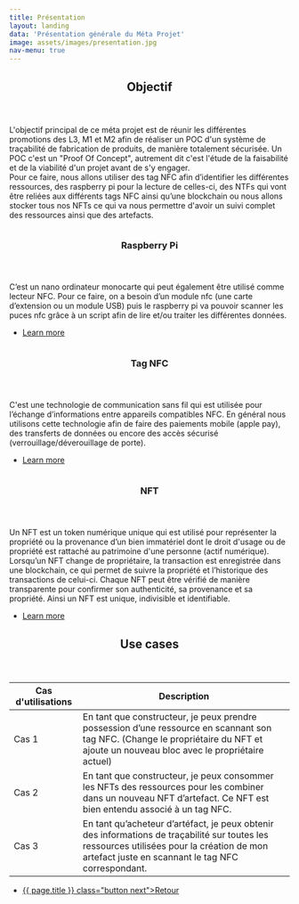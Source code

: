 ```yaml
---
title: Présentation
layout: landing
data: 'Présentation générale du Méta Projet'
image: assets/images/presentation.jpg
nav-menu: true
---
```


<!-- Main -->
<div id="main">

<!-- One -->
<section id="one">
	<div class="inner">
		<header class="major">
			<h2>Objectif</h2>
		</header>
		<p>L'objectif principal de ce méta projet est de réunir les différentes promotions des L3, M1 et M2 afin de réaliser un POC d'un système de traçabilité de fabrication de produits, de manière totalement sécurisée. Un POC c'est un "Proof Of Concept", autrement dit c'est l'étude de la faisabilité et de la viabilité d'un projet avant de s'y engager.
		<br>
		Pour ce faire, nous allons utiliser des tag NFC afin d’identifier les différentes ressources, des raspberry pi pour la lecture de celles-ci, des NTFs qui vont être reliées aux différents tags NFC ainsi qu’une blockchain ou nous allons stocker tous nos NFTs ce qui va nous permettre d'avoir un suivi complet des ressources ainsi que des artefacts.</p>
	</div>
</section>

<!-- Two -->
<section id="two" class="spotlights">
	<section>
		<a href="generic.html" class="image">
			<img src="{% link assets/images/Raspberry_Pi.jpg %}" alt="" data-position="center center" />
		</a>
		<div class="content">
			<div class="inner">
				<header class="major">
					<h3>Raspberry Pi</h3>
				</header>
				<p>C’est un nano ordinateur monocarte qui peut également être utilisé comme lecteur NFC. Pour ce faire, on a besoin d’un module nfc (une carte d’extension ou un module USB) puis le raspberry pi va pouvoir scanner les puces nfc grâce à un script afin de lire et/ou traiter les différentes données. </p>
				<ul class="actions">
					<li><a href="generic.html" class="button">Learn more</a></li>
				</ul>
			</div>
		</div>
	</section>
	<section>
		<a href="generic.html" class="image">
			<img src="{% link assets/images/NFC_tag.png %}" alt="" data-position="top center" />
		</a>
		<div class="content">
			<div class="inner">
				<header class="major">
					<h3>Tag NFC</h3>
				</header>
				<p>C'est une technologie de communication sans fil qui est utilisée pour l’échange d’informations entre appareils compatibles NFC. En général nous utilisons cette technologie afin de faire des paiements mobile (apple pay), des transferts de données ou encore des accès sécurisé (verrouillage/déverouillage de porte).
</p>
				<ul class="actions">
					<li><a href="generic.html" class="button">Learn more</a></li>
				</ul>
			</div>
		</div>
	</section>
	<section>
		<a href="generic.html" class="image">
			<img src="{% link assets/images/nft.jpg %}" alt="" data-position="25% 25%" />
		</a>
		<div class="content">
			<div class="inner">
				<header class="major">
					<h3>NFT</h3>
				</header>
				<p>Un NFT est un token numérique unique qui est utilisé pour représenter la propriété ou la provenance d’un bien immatériel dont le droit d'usage ou de propriété est rattaché au patrimoine d'une personne
(actif numérique). Lorsqu’un NFT change de propriétaire, la transaction est enregistrée dans une blockchain, ce qui permet de suivre la propriété et l’historique des transactions de celui-ci. Chaque NFT peut être vérifié de manière transparente pour confirmer son authenticité, sa provenance et sa propriété. Ainsi un NFT est unique, indivisible et identifiable.
 </p>
				<ul class="actions">
					<li><a href="generic.html" class="button">Learn more</a></li>
				</ul>
			</div>
		</div>
	</section>
</section>

<!-- Three -->
<section id="three">
	<div class="inner">
		<header class="major">
			<h2>Use cases</h2>
		</header>
		<div class="table-wrapper">
	<table>
		<thead>
			<tr>
				<th>Cas d'utilisations</th>
				<th>Description</th>
			</tr>
		</thead>
		<tbody>
			<tr>
				<td>Cas 1</td>
				<td>En tant que constructeur, je peux prendre possession d’une ressource en scannant son tag NFC. (Change le propriétaire du NFT et ajoute un nouveau bloc avec le propriétaire actuel)
</td>
			</tr>
			<tr>
				<td>Cas 2</td>
				<td>En tant que constructeur, je peux consommer les NFTs des ressources pour les combiner dans un nouveau NFT d’artefact. Ce NFT est bien entendu associé à un tag NFC.</td>
			</tr>
			<tr>
				<td>Cas 3</td>
				<td>En tant qu’acheteur d’artéfact, je peux obtenir des informations de traçabilité sur toutes les ressources utilisées pour la création de mon artefact juste en scannant le tag NFC correspondant.
</td>
			</tr>	
		</tbody>
	</table>
</div>
		<ul class="actions">
			<li><a href="{{ page.url | absolute_url }}">{{ page.title }} class="button next">Retour</a></li>
		</ul>
	</div>
</section>

</div>

